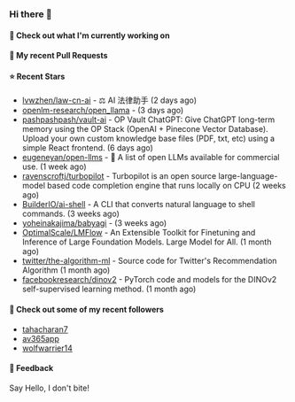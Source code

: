 ### Hi there 👋

#### 👷 Check out what I'm currently working on

#### 🔨 My recent Pull Requests


#### ⭐ Recent Stars

- [lvwzhen/law-cn-ai](https://github.com/lvwzhen/law-cn-ai) - ⚖️ AI 法律助手 (2 days ago)
- [openlm-research/open_llama](https://github.com/openlm-research/open_llama) -  (3 days ago)
- [pashpashpash/vault-ai](https://github.com/pashpashpash/vault-ai) - OP Vault ChatGPT: Give ChatGPT long-term memory using the OP Stack (OpenAI &#43; Pinecone Vector Database). Upload your own custom knowledge base files (PDF, txt, etc) using a simple React frontend. (6 days ago)
- [eugeneyan/open-llms](https://github.com/eugeneyan/open-llms) - 🤖 A list of open LLMs available for commercial use. (1 week ago)
- [ravenscroftj/turbopilot](https://github.com/ravenscroftj/turbopilot) - Turbopilot is an open source large-language-model based code completion engine that runs locally on CPU (2 weeks ago)
- [BuilderIO/ai-shell](https://github.com/BuilderIO/ai-shell) - A CLI that converts natural language to shell commands. (3 weeks ago)
- [yoheinakajima/babyagi](https://github.com/yoheinakajima/babyagi) -  (3 weeks ago)
- [OptimalScale/LMFlow](https://github.com/OptimalScale/LMFlow) - An Extensible Toolkit for Finetuning and Inference of Large Foundation Models. Large Model for All. (1 month ago)
- [twitter/the-algorithm-ml](https://github.com/twitter/the-algorithm-ml) - Source code for Twitter&#39;s Recommendation Algorithm (1 month ago)
- [facebookresearch/dinov2](https://github.com/facebookresearch/dinov2) - PyTorch code and models for the DINOv2 self-supervised learning method. (1 month ago)

#### 👯 Check out some of my recent followers

- [tahacharan7](https://github.com/tahacharan7)
- [av365app](https://github.com/av365app)
- [wolfwarrier14](https://github.com/wolfwarrier14)

#### 💬 Feedback

Say Hello, I don't bite!